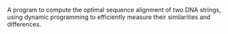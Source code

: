 A program to compute the optimal sequence alignment of two DNA strings, using dynamic programming to efficiently measure their similarities and differences.
